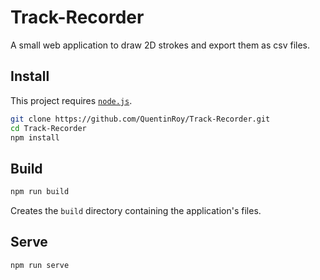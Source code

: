 # Track-Recorder

A small web application to draw 2D strokes and export them as csv files.

## Install

This project requires [`node.js`](https://nodejs.org/en).

```sh
git clone https://github.com/QuentinRoy/Track-Recorder.git
cd Track-Recorder
npm install
```

## Build

```sh
npm run build
```

Creates the `build` directory containing the application's files.

## Serve

```sh
npm run serve
```
